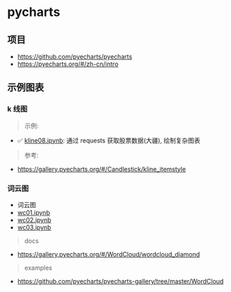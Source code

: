 # pycharts

## 项目

- <https://github.com/pyecharts/pyecharts>
- <https://pyecharts.org/#/zh-cn/intro>

## 示例图表

### k 线图

> 示例:

- ✅ [kline08.ipynb](./src/kline08.ipynb): 通过 requests 获取股票数据(大疆), 绘制复杂图表

> 参考:

- <https://gallery.pyecharts.org/#/Candlestick/kline_itemstyle>

### 词云图

- 词云图
- [wc01.ipynb](./src/wc01.ipynb)
- [wc02.ipynb](./src/wc02.ipynb)
- [wc03.ipynb](./src/wc03.ipynb)

> docs

- <https://gallery.pyecharts.org/#/WordCloud/wordcloud_diamond>

> examples

- <https://github.com/pyecharts/pyecharts-gallery/tree/master/WordCloud>
